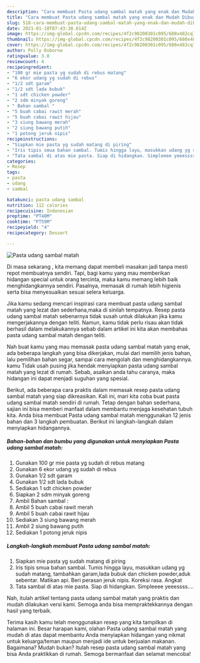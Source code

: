 ```yaml
---
description: "Cara membuat Pasta udang sambal matah yang enak dan Mudah Dibuat"
title: "Cara membuat Pasta udang sambal matah yang enak dan Mudah Dibuat"
slug: 518-cara-membuat-pasta-udang-sambal-matah-yang-enak-dan-mudah-dibuat
date: 2021-01-10T07:43:38.614Z
image: https://img-global.cpcdn.com/recipes/4f2c98200301c095/680x482cq70/pasta-udang-sambal-matah-foto-resep-utama.jpg
thumbnail: https://img-global.cpcdn.com/recipes/4f2c98200301c095/680x482cq70/pasta-udang-sambal-matah-foto-resep-utama.jpg
cover: https://img-global.cpcdn.com/recipes/4f2c98200301c095/680x482cq70/pasta-udang-sambal-matah-foto-resep-utama.jpg
author: Polly Osborne
ratingvalue: 3.8
reviewcount: 4
recipeingredient:
- "100 gr mie pasta yg sudah di rebus matang"
- "6 ekor udang yg sudah di rebus"
- "1/2 sdt garam"
- "1/2 sdt lada bubuk"
- "1 sdt chicken powder"
- "2 sdm minyak goreng"
- " Bahan sambal "
- "5 buah cabai rawit merah"
- "5 buah cabai rawit hijau"
- "3 siung bawang merah"
- "2 siung bawang putih"
- "1 potong jeruk nipis"
recipeinstructions:
- "Siapkan mie pasta yg sudah matang di piring"
- "Iris tipis smua bahan sambal. Tumis hingga layu, masukkan udang yg sudah matang, tambahkan garam,lada bubuk dan chicken powder,aduk sebentar. Matikan api. Beri perasan jeruk nipis. Koreksi rasa. Angkat"
- "Tata sambal di atas mie pasta. Siap di hidangkan. Simpleeee yeeessss...."
categories:
- Resep
tags:
- pasta
- udang
- sambal

katakunci: pasta udang sambal 
nutrition: 112 calories
recipecuisine: Indonesian
preptime: "PT40M"
cooktime: "PT59M"
recipeyield: "4"
recipecategory: Dessert

---
```



![Pasta udang sambal matah](https://img-global.cpcdn.com/recipes/4f2c98200301c095/680x482cq70/pasta-udang-sambal-matah-foto-resep-utama.jpg)

Di masa  sekarang , kita memang dapat membeli masakan jadi tanpa mesti repot membuatnya sendiri. Tapi, bagi kamu yang mau memberikan hidangan special untuk orang tercinta, maka kamu memang lebih baik menghidangkannya sendiri. Pasalnya, memasak di rumah lebih higienis serta bisa menyesuaikan sesuai selera keluarga.

Jika kamu sedang mencari inspirasi cara membuat pasta udang sambal matah yang lezat dan sederhana,maka di sinilah tempatnya. Resep pasta udang sambal matah  sebenarnya tidak susah untuk dilakukan jika kamu mengerjakannya dengan teliti. Namun, kamu tidak perlu risau akan tidak berhasil dalam melakukannya 
sebab dalam artikel ini kita akan membahas pasta udang sambal matah dengan teliti.  



Nah buat kamu yang mau memasak pasta udang sambal matah yang enak, ada beberapa langkah yang bisa dikerjakan, mulai dari memilih jenis bahan, lalu pemilihan bahan segar, sampai cara mengolah dan menghidangkannya. kamu Tidak usah pusing jika hendak menyiapkan pasta udang sambal matah yang lezat di rumah. Sebab, asalkan anda  tahu caranya, maka hidangan ini dapat menjadi suguhan yang spesial.

Berikut, ada beberapa cara praktis  dalam memasak resep pasta udang sambal matah yang siap dikreasikan. Kali ini, mari kita coba buat pasta udang sambal matah sendiri di rumah. Tetap dengan bahan sederhana, sajian ini bisa memberi manfaat dalam membantu menjaga kesehatan tubuh kita. Anda bisa membuat Pasta udang sambal matah menggunakan 12 jenis bahan dan 3 langkah pembuatan. Berikut ini langkah-langkah dalam menyiapkan hidangannya.

<!--inarticleads1-->

##### Bahan-bahan dan bumbu yang digunakan untuk menyiapkan Pasta udang sambal matah:

1. Gunakan 100 gr mie pasta yg sudah di rebus matang
1. Gunakan 6 ekor udang yg sudah di rebus
1. Gunakan 1/2 sdt garam
1. Gunakan 1/2 sdt lada bubuk
1. Sediakan 1 sdt chicken powder
1. Siapkan 2 sdm minyak goreng
1. Ambil  Bahan sambal :
1. Ambil 5 buah cabai rawit merah
1. Ambil 5 buah cabai rawit hijau
1. Sediakan 3 siung bawang merah
1. Ambil 2 siung bawang putih
1. Sediakan 1 potong jeruk nipis




<!--inarticleads2-->

##### Langkah-langkah membuat Pasta udang sambal matah:

1. Siapkan mie pasta yg sudah matang di piring
1. Iris tipis smua bahan sambal. Tumis hingga layu, masukkan udang yg sudah matang, tambahkan garam,lada bubuk dan chicken powder,aduk sebentar. Matikan api. Beri perasan jeruk nipis. Koreksi rasa. Angkat
1. Tata sambal di atas mie pasta. Siap di hidangkan. Simpleeee yeeessss....




Nah, itulah artikel tentang  pasta udang sambal matah  yang praktis dan mudah dilakukan versi kami. Semoga anda bisa mempraktekkannya dengan hasil yang terbaik. 

Terima kasih kamu telah menggunakan resep yang kita tampilkan di halaman ini. Besar harapan kami, olahan  Pasta udang sambal matah yang mudah di atas dapat membantu Anda menyiapkan hidangan yang nikmat untuk keluarga/teman maupun menjadi ide untuk berjualan makanan. Bagaimana? Mudah bukan? Itulah resep pasta udang sambal matah yang bisa Anda praktikkan di rumah. Semoga bermanfaat dan selamat mencoba!

